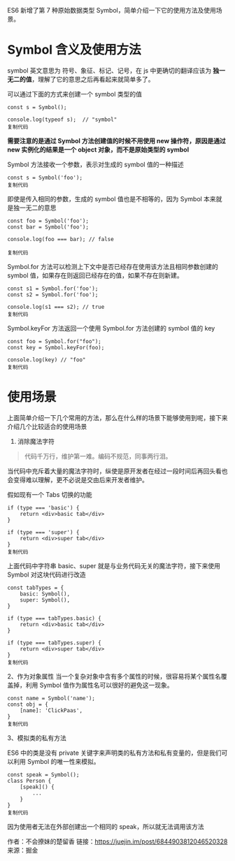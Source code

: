 ES6 新增了第 7 种原始数据类型 Symbol，简单介绍一下它的使用方法及使用场景。

# Symbol 含义及使用方法

symbol 英文意思为 符号、象征、标记、记号，在 js 中更确切的翻译应该为 **独一无二的值**，理解了它的意思之后再看起来就简单多了。

可以通过下面的方式来创建一个 symbol 类型的值

```
const s = Symbol();

console.log(typeof s);  // "symbol"
复制代码
```

**需要注意的是通过 Symbol 方法创建值的时候不用使用 new 操作符，原因是通过 new 实例化的结果是一个 object 对象，而不是原始类型的 symbol**

Symbol 方法接收一个参数，表示对生成的 symbol 值的一种描述

```
const s = Symbol('foo');
复制代码
```

即使是传入相同的参数，生成的 symbol 值也是不相等的，因为 Symbol 本来就是独一无二的意思

```
const foo = Symbol('foo');
const bar = Symbol('foo');

console.log(foo === bar); // false

复制代码
```

Symbol.for 方法可以检测上下文中是否已经存在使用该方法且相同参数创建的 symbol 值，如果存在则返回已经存在的值，如果不存在则新建。

```
const s1 = Symbol.for('foo');
const s2 = Symbol.for('foo');

console.log(s1 === s2); // true
复制代码
```

Symbol.keyFor 方法返回一个使用 Symbol.for 方法创建的 symbol 值的 key

```
const foo = Symbol.for("foo");
const key = Symbol.keyFor(foo);

console.log(key) // "foo"
复制代码
```

# 使用场景

上面简单介绍一下几个常用的方法，那么在什么样的场景下能够使用到呢，接下来介绍几个比较适合的使用场景

1. 消除魔法字符

> 代码千万行，维护第一难。编码不规范，同事两行泪。

当代码中充斥着大量的魔法字符时，纵使是原开发者在经过一段时间后再回头看也会变得难以理解，更不必说是交由后来开发者维护。

假如现有一个 Tabs 切换的功能

```
if (type === 'basic') {
    return <div>basic tab</div>
}

if (type === 'super') {
    return <div>super tab</div>
}
复制代码
```

上面代码中字符串 basic、super 就是与业务代码无关的魔法字符，接下来使用 Symbol 对这块代码进行改造

```
const tabTypes = {
    basic: Symbol(),
    super: Symbol(),
}

if (type === tabTypes.basic) {
    return <div>basic tab</div>
}

if (type === tabTypes.super) {
    return <div>super tab</div>
}
复制代码
```

2、作为对象属性 当一个复杂对象中含有多个属性的时候，很容易将某个属性名覆盖掉，利用 Symbol 值作为属性名可以很好的避免这一现象。

```
const name = Symbol('name');
const obj = {
    [name]: 'ClickPaas',
}
复制代码
```

3、模拟类的私有方法

ES6 中的类是没有 private 关键字来声明类的私有方法和私有变量的，但是我们可以利用 Symbol 的唯一性来模拟。

```
const speak = Symbol();
class Person {
    [speak]() {
        ...
    }
}
复制代码
```

因为使用者无法在外部创建出一个相同的 speak，所以就无法调用该方法



作者：不会撩妹的楚留香
链接：https://juejin.im/post/6844903812046520328
来源：掘金